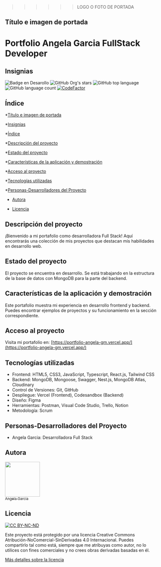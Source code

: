 
>>>>>>LOGO O FOTO DE PORTADA




## Título e imagen de portada
<h1>Portfolio Angela Garcia FullStack Developer </h1>
<!-- Poner una imagen de portada aqui o logo -->


## Insignias

   ![Badge en Desarollo](https://img.shields.io/badge/STATUS-EN%20DESAROLLO-green)
   ![GitHub Org's stars](https://img.shields.io/github/stars/Angela-GM/portfolio-angela-gm)
   ![GitHub top language](https://img.shields.io/github/languages/top/Angela-GM/portfolio-angela-gm)
   ![GitHub language count](https://img.shields.io/github/languages/count/Angela-GM/portfolio-angela-gm)
   [![CodeFactor](https://www.codefactor.io/repository/github/angela-gm/portfolio-angela-gm/badge)](https://www.codefactor.io/repository/github/angela-gm/portfolio-angela-gm)






## Índice

*[Título e imagen de portada](#Título-e-imagen-de-portada)

*[Insignias](#insignias)

*[Índice](#índice)

*[Descripción del proyecto](#descripción-del-proyecto)

*[Estado del proyecto](#Estado-del-proyecto)

*[Características de la aplicación y demostración](#Características-de-la-aplicación-y-demostración)

*[Acceso al proyecto](#acceso-proyecto)

*[Tecnologías utilizadas](#tecnologías-utilizadas)

*[Personas-Desarrolladores del Proyecto](#personas-desarrolladores)


* [Autora](#autora)

* [Licencia](#licencia)


## Descripción del proyecto
¡Bienvenido a mi portafolio como desarrolladora Full Stack! Aquí encontrarás una colección de mis proyectos que destacan mis habilidades en desarrollo web.

## Estado del proyecto
El proyecto se encuentra en desarrollo. Se está trabajando en la estructura de la base de datos con MongoDB para la parte del backend.

## Características de la aplicación y demostración
Este portafolio muestra mi experiencia en desarrollo frontend y backend. Puedes encontrar ejemplos de proyectos y su funcionamiento en la sección correspondiente.
<!-- Estructura del proyecto y breve demostración -->

<!-- Ejecutar el comando en la raiz del proyecto  tree-extended -ignore="node_modules, dist, .git" -max=2 -->
<!-- https://github.com/rulyotano/tree-extended -->


## Acceso al proyecto
Visita mi portafolio en: [https://portfolio-angela-gm.vercel.app/](https://portfolio-angela-gm.vercel.app/)

## Tecnologías utilizadas

- Frontend: HTML5, CSS3, JavaScript, Typescript, React.js, Tailwind CSS
- Backend: MongoDB, Mongoose, Swagger, Nest.js, MongoDB Atlas, Cloudinary
- Control de Versiones: Git, GitHub
- Despliegue: Vercel (Frontend), Codesandbox (Backend)
- Diseño: Figma
- Herramientas: Postman, Visual Code Studio, Trello, Notion
- Metodología: Scrum
## Personas-Desarrolladores del Proyecto
- Angela Garcia: Desarrolladora Full Stack
## Autora

[<img src="https://avatars.githubusercontent.com/u/116819605?s=400&u=bae5f7e88a358d3fbbd2f0e8521dda9a57739c70&v=4" width=115><br><sub>Angela Garcia</sub>](https://github.com/Angela-GM)  

## Licencia



[![CC BY-NC-ND](https://licensebuttons.net/l/by-nc-nd/3.0/88x31.png)](http://creativecommons.org/licenses/by-nc-nd/3.0/)

Este proyecto está protegido por una licencia Creative Commons Atribución-NoComercial-SinDerivadas 4.0 Internacional. Puedes compartirlo tal como está, siempre que me atribuyas como autor, no lo utilices con fines comerciales y no crees obras derivadas basadas en él.

[Más detalles sobre la licencia](http://creativecommons.org/licenses/by-nc-nd/4.0/)

